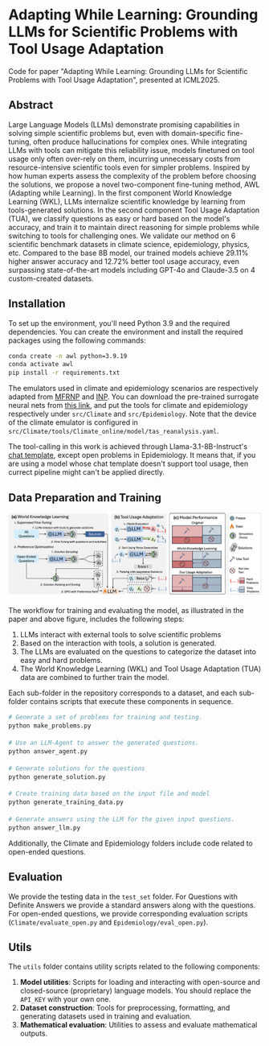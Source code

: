 # Adapting While Learning: Grounding LLMs for Scientific Problems with Tool Usage Adaptation

Code for paper "Adapting While Learning: Grounding LLMs for Scientific Problems with Tool Usage Adaptation", presented at ICML2025.

## Abstract

Large Language Models (LLMs) demonstrate promising capabilities in solving simple scientific problems but, even with domain-specific fine-tuning, often produce hallucinations for complex ones. While integrating LLMs with tools can mitigate this reliability issue, models finetuned on tool usage only often over-rely on them, incurring unnecessary costs from resource-intensive scientific tools even for simpler problems.
Inspired by how human experts assess the complexity of the problem before choosing the solutions, we propose a novel two-component fine-tuning method, AWL (Adapting while Learning). In the first component World Knowledge Learning (WKL), LLMs internalize scientific knowledge by learning from tools-generated solutions. In the second component Tool Usage Adaptation (TUA), we classify questions as easy or hard based on the model's accuracy, and train it to maintain direct reasoning for simple problems while switching to tools for challenging ones.
We validate our method on 6 scientific benchmark datasets in climate science, epidemiology, physics, etc. Compared to the base 8B model, our trained models achieve 29.11\% higher answer accuracy and 12.72\% better tool usage accuracy, even surpassing state-of-the-art models including GPT-4o and Claude-3.5 on 4 custom-created datasets.

## Installation

To set up the environment, you'll need Python 3.9 and the required dependencies. You can create the environment and install the required packages using the following commands:

```bash
conda create -n awl python=3.9.19
conda activate awl
pip install -r requirements.txt
```

The emulators used in climate and epidemiology scenarios are respectively adapted from [MFRNP](https://github.com/Rose-STL-Lab/MFRNP) and [INP](https://github.com/Rose-STL-Lab/Interactive-Neural-Process). You can download the pre-trained surrogate neural nets from [this link](https://drive.google.com/drive/folders/1Q-KwQnrxME3txfut0sGgbiRhJy9PCWPp?usp=share_link), and put the tools for climate and epidemiology respectively under `src/Climate` and `src/Epidemiology`. Note that the device of the climate emulator is configured in `src/Climate/tools/Climate_online/model/tas_reanalysis.yaml`.

The tool-calling in this work is achieved through Llama-3.1-8B-Instruct's [chat template](https://huggingface.co/docs/transformers/main/chat_templating), except open problems in Epidemiology. It means that, if you are using a model whose chat template doesn't support tool usage, then currect pipeline might can't be applied directly.

## Data Preparation and Training

![pipeline](assets/pipeline.png)

The workflow for training and evaluating the model, as illustrated in the paper and above figure, includes the following steps:

1. LLMs interact with external tools to solve scientific problems
2. Based on the interaction with tools, a solution is generated.
3. The LLMs are evaluated on the questions to categorize the dataset into easy and hard problems.
4. The World Knowledge Learning (WKL) and Tool Usage Adaptation (TUA) data are combined to further train the model.

Each sub-folder in the repository corresponds to a dataset, and each sub-folder contains scripts that execute these components in sequence.

```bash
# Generate a set of problems for training and testing.
python make_problems.py

# Use an LLM-Agent to answer the generated questions.
python answer_agent.py

# Generate solutions for the questions
python generate_solution.py

# Create training data based on the input file and model
python generate_training_data.py

# Generate answers using the LLM for the given input questions.
python answer_llm.py
```

Additionally, the Climate and Epidemiology folders include code related to open-ended questions.

## Evaluation

We provide the testing data in the `test_set` folder. For Questions with Definite Answers we provide a standard answers along with the questions. For open-ended questions, we provide corresponding evaluation scripts (`Climate/evaluate_open.py` and `Epidemiology/eval_open.py`).

## Utils

The `utils` folder contains utility scripts related to the following components:

1. **Model utilities**: Scripts for loading and interacting with open-source and closed-source (proprietary) language models. You should replace the `API_KEY` with your own one.
2. **Dataset construction**: Tools for preprocessing, formatting, and generating datasets used in training and evaluation.
3. **Mathematical evaluation**: Utilities to assess and evaluate mathematical outputs.

